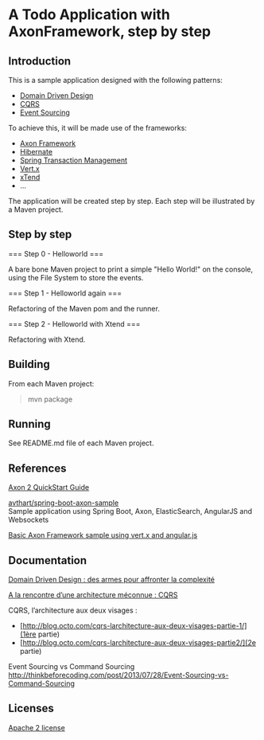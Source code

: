 A Todo Application with AxonFramework, step by step
========

Introduction
---------

This is a sample application designed with the following patterns:

- [Domain Driven Design](http://domainlanguage.com/ddd/)
- [CQRS](http://martinfowler.com/bliki/CQRS.html)
- [Event Sourcing](http://martinfowler.com/eaaDev/EventSourcing.html)

To achieve this, it will be made use of the frameworks:

- [Axon Framework](http://www.axonframework.org/)
- [Hibernate](http://hibernate.org/)
- [Spring Transaction Management](http://projects.spring.io/spring-framework/)
- [Vert.x](http://vertx.io/)
- [xTend](http://eclipse.org/xtend/)
- ...

The application will be created step by step. Each step will be illustrated by a Maven project.

Step by step
-------

=== Step 0 - Helloworld ===

A bare bone Maven project to print a simple "Hello World!" on the console, using the File System to store the events.

=== Step 1 - Helloworld again ===

Refactoring of the Maven pom and the runner.

=== Step 2 - Helloworld with Xtend ===

Refactoring with Xtend.


Building
-------

From each Maven project:

> mvn package


Running
-------

See README.md file of each Maven project.

References
---------

[Axon 2 QuickStart Guide](http://www.axonframework.org/axon-2-quickstart-guide/)

[avthart/spring-boot-axon-sample](https://github.com/avthart/spring-boot-axon-sample)  
Sample application using Spring Boot, Axon, ElasticSearch, AngularJS and Websockets


[Basic Axon Framework sample using vert.x and angular.js](http://blog.trifork.com/2012/11/27/basic-axon-framework-sample-using-vert-x-and-angular-js/)

Documentation
----------

[Domain Driven Design : des armes pour affronter la complexité](http://blog.octo.com/domain-driven-design-des-armes-pour-affronter-la-complexite/)

[A la rencontre d’une architecture méconnue : CQRS](http://blog.clever-age.com/fr/2012/01/05/a-la-rencontre-d-une-architecture-meconnue-cqrs/)

CQRS, l’architecture aux deux visages :

- [http://blog.octo.com/cqrs-larchitecture-aux-deux-visages-partie-1/](1ère partie)
- [http://blog.octo.com/cqrs-larchitecture-aux-deux-visages-partie2/](2e partie)

Event Sourcing vs Command Sourcing
http://thinkbeforecoding.com/post/2013/07/28/Event-Sourcing-vs-Command-Sourcing


Licenses
--------

[Apache 2 license](http://www.apache.org/licenses/LICENSE-2.0)
